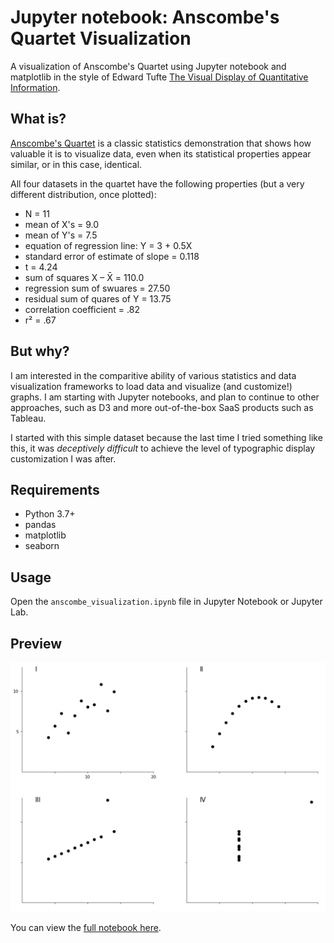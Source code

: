 # Jupyter notebook: Anscombe's Quartet Visualization

A visualization of Anscombe's Quartet using Jupyter notebook and matplotlib in the style of Edward Tufte [The Visual Display of Quantitative Information](https://www.edwardtufte.com/book/the-visual-display-of-quantitative-information/).

## What is?
[Anscombe's Quartet](https://en.wikipedia.org/wiki/Anscombe%27s_quartet) is a classic statistics demonstration that shows how valuable it is to visualize data, even when its statistical properties appear similar, or in this case, identical.

All four datasets in the quartet have the following properties (but a very different distribution, once plotted):

- N = 11
- mean of X's = 9.0
- mean of Y's = 7.5
- equation of regression line: Y = 3 + 0.5X
- standard error of estimate of slope = 0.118
- t = 4.24
- sum of squares X – X̄ = 110.0
- regression sum of swuares = 27.50
- residual sum of quares of Y = 13.75
- correlation coefficient = .82
- r² = .67

## But why?
I am interested in the comparitive ability of various statistics and data visualization frameworks to load data and visualize (and customize!) graphs. I am starting with Jupyter notebooks, and plan to continue to other approaches, such as D3 and more out-of-the-box SaaS products such as Tableau.

I started with this simple dataset because the last time I tried something like this, it was _deceptively difficult_ to achieve the level of typographic display customization I was after.

## Requirements
- Python 3.7+
- pandas
- matplotlib
- seaborn

## Usage
Open the `anscombe_visualization.ipynb` file in Jupyter Notebook or Jupyter Lab.

## Preview

<img src="preview.png" width="600" alt="Anscombe's Quartet Visualization">

You can view the [full notebook here](anscombe_visualization.ipynb).